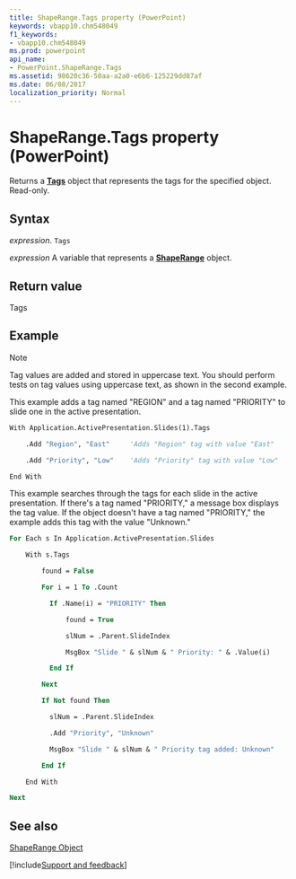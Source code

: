 ```yaml
---
title: ShapeRange.Tags property (PowerPoint)
keywords: vbapp10.chm548049
f1_keywords:
- vbapp10.chm548049
ms.prod: powerpoint
api_name:
- PowerPoint.ShapeRange.Tags
ms.assetid: 98620c36-50aa-a2a0-e6b6-125229dd87af
ms.date: 06/08/2017
localization_priority: Normal
---
```



# ShapeRange.Tags property (PowerPoint)

Returns a  **[Tags](PowerPoint.Tags.md)** object that represents the tags for the specified object. Read-only.


## Syntax

_expression_. `Tags`

_expression_ A variable that represents a **[ShapeRange](PowerPoint.ShapeRange.md)** object.


## Return value

Tags


## Example


> [!NOTE] 
> Tag values are added and stored in uppercase text. You should perform tests on tag values using uppercase text, as shown in the second example.

This example adds a tag named "REGION" and a tag named "PRIORITY" to slide one in the active presentation.


```vb
With Application.ActivePresentation.Slides(1).Tags

    .Add "Region", "East"     'Adds "Region" tag with value "East"

    .Add "Priority", "Low"    'Adds "Priority" tag with value "Low"

End With
```

This example searches through the tags for each slide in the active presentation. If there's a tag named "PRIORITY," a message box displays the tag value. If the object doesn't have a tag named "PRIORITY," the example adds this tag with the value "Unknown."




```vb
For Each s In Application.ActivePresentation.Slides

    With s.Tags

        found = False

        For i = 1 To .Count

          If .Name(i) = "PRIORITY" Then

              found = True

              slNum = .Parent.SlideIndex

              MsgBox "Slide " & slNum & " Priority: " & .Value(i)

          End If

        Next

        If Not found Then

          slNum = .Parent.SlideIndex

          .Add "Priority", "Unknown"

          MsgBox "Slide " & slNum & " Priority tag added: Unknown"

        End If

    End With

Next
```


## See also


[ShapeRange Object](PowerPoint.ShapeRange.md)

[!include[Support and feedback](~/includes/feedback-boilerplate.md)]